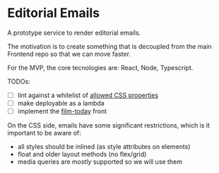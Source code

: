 # Editorial Emails

A prototype service to render editorial emails.

The motivation is to create something that is decoupled from the main Frontend
repo so that we can move faster.

For the MVP, the core tecnologies are: React, Node, Typescript.

TODOs:

-   [ ] lint against a whitelist of [allowed CSS
        properties](https://www.campaignmonitor.com/css/style-element/style-in-head/)
-   [ ] make deployable as a lambda
-   [ ] implement the [film-today](https://www.theguardian.com/email/film-today)
        front

On the CSS side, emails have some significant restrictions, which is it
important to be aware of:

-   all styles should be inlined (as style attributes on elements)
-   float and older layout methods (no flex/grid)
-   media queries are _mostly_ supported so we will use them
